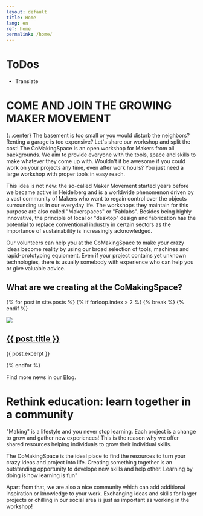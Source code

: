 ```yaml
---
layout: default
title: Home
lang: en
ref: home
permalink: /home/
---
```

 
# ToDos
* Translate

# COME AND JOIN THE GROWING MAKER MOVEMENT
{: .center}
The basement is too small or you would disturb the neighbors? Renting a garage is too expensive? Let's share our workshop and split the cost!
The CoMakingSpace is an open workshop for Makers from all backgrounds. We aim to provide everyone with the tools, space and skills to make whatever they come up with.
Wouldn't it be awesome if you could work on your projects any time, even after work hours? You just need a large workshop with proper tools in easy reach.

This idea is not new: the so-called Maker Movement started years before we became active in Heidelberg and is a worldwide phenomenon driven by a vast community of Makers who want to regain control over the objects surrounding us in our everyday life. The workshops they maintain for this purpose are also called "Makerspaces" or "Fablabs". Besides being highly innovative, the principle of local or "desktop" design and fabrication has the potential to replace conventional industry in certain sectors as the importance of sustainability is increasingly acknowledged.

Our volunteers can help you at the CoMakingSpace to make your crazy ideas become reality by using our broad selection of tools, machines and rapid-prototyping equipment. Even if your project contains yet unknown technologies, there is usually somebody with experience who can help you or give valuable advice.

## What are we creating at the CoMakingSpace?

{% for post in site.posts %}
    {% if forloop.index > 2 %}
      {% break %}
    {% endif %}
  
<div class="{% cycle 'post', 'post' %}">
<div class="post-image">
  <a href="{{ post.url }}"><img src="{{post.image}}"></a>
</div>
<div class="post-teaser">
  <div class="post-teaser-title">
    <h2><a href="{{ post.url }}">{{ post.title }}</a></h2>
  </div>
  <div class="post-teaser-content">
  <p>{{ post.excerpt }}</p>
  </div>
</div>
</div>
  
{% endfor %}

Find more news in our [Blog](/news/). 

# Rethink education: learn together in a community
"Making" is a lifestyle and you never stop learning. Each project is a change to grow and gather new experiences! This is the reason why we offer shared resources helping individuals to grow their individual skills.

The CoMakingSpace is the ideal place to find the resources to turn your crazy ideas and project into life. Creating something together is an outstanding opportunity to develope new skills and help other. Learning by doing is how learning is fun"

Apart from that, we are also a nice community which can add additional inspiration or knowledge to your work. Exchanging ideas and skills for larger projects or chilling in our social area is just as important as working in the workshop!